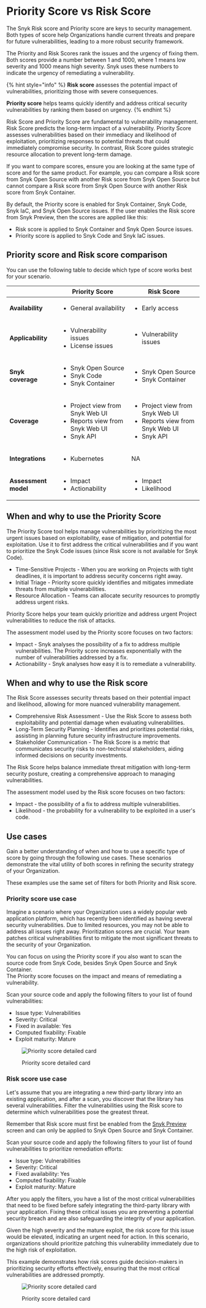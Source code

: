 # Priority Score vs Risk Score

The Snyk Risk score and Priority score are keys to security management. Both types of score help Organizations handle current threats and prepare for future vulnerabilities, leading to a more robust security framework.

The Priority and Risk Scores rank the issues and the urgency of fixing them. Both scores provide a number between 1 and 1000, where 1 means low severity and 1000 means high severity. Snyk uses these numbers to indicate the urgency of remediating a vulnerability.

{% hint style="info" %}
**Risk score** assesses the potential impact of vulnerabilities, prioritizing those with severe consequences.&#x20;

**Priority score** helps teams quickly identify and address critical security vulnerabilities by ranking them based on urgency.&#x20;
{% endhint %}

Risk Score and Priority Score are fundamental to vulnerability management. Risk Score predicts the long-term impact of a vulnerability. Priority Score assesses vulnerabilities based on their immediacy and likelihood of exploitation, prioritizing responses to potential threats that could immediately compromise security. In contrast, Risk Score guides strategic resource allocation to prevent long-term damage.

If you want to compare scores, ensure you are looking at the same type of score and for the same product. For example, you can compare a Risk score from Snyk Open Source with another Risk score from Snyk Open Source but cannot compare a Risk score from Snyk Open Source with another Risk score from Snyk Container.

By default, the Priority score is enabled for Snyk Container, Snyk Code, Snyk IaC, and Snyk Open Source issues. If the user enables the Risk score from Snyk Preview, then the scores are applied like this:

* Risk score is applied to Snyk Container and Snyk Open Source issues.
* Priority score is applied to Snyk Code and Snyk IaC issues.

## Priority score and Risk score comparison

You can use the following table to decide which type of score works best for your scenario.

|                      | Priority Score                                                                                         | Risk Score                                                                                              |
| -------------------- | ------------------------------------------------------------------------------------------------------ | ------------------------------------------------------------------------------------------------------- |
| **Availability**     | <ul><li>General availability</li></ul>                                                                 | <ul><li>Early access</li></ul>                                                                          |
| **Applicability**    | <ul><li>Vulnerability issues</li><li>License issues</li></ul>                                          | <ul><li>Vulnerability issues</li></ul>                                                                  |
| **Snyk coverage**    | <ul><li>Snyk Open Source</li><li>Snyk Code</li><li>Snyk Container</li></ul>                            | <ul><li>Snyk Open Source </li><li>Snyk Container</li></ul>                                              |
| **Coverage**         | <ul><li>Project view from Snyk Web UI</li><li>Reports view from Snyk Web UI</li><li>Snyk API</li></ul> | <ul><li>Project view from Snyk Web UI </li><li>Reports view from Snyk Web UI</li><li>Snyk API</li></ul> |
| **Integrations**     | <ul><li>Kubernetes</li></ul>                                                                           | NA                                                                                                      |
| **Assessment model** | <ul><li>Impact</li><li>Actionability</li></ul>                                                         | <ul><li>Impact</li><li>Likelihood</li></ul><p></p>                                                      |

## When and why to use the Priority Score

The Priority Score tool helps manage vulnerabilities by prioritizing the most urgent issues based on exploitability, ease of mitigation, and potential for exploitation. Use it to first address the critical vulnerabilities and if you want to prioritize the Snyk Code issues (since Risk score is not available for Snyk Code).

* Time-Sensitive Projects - When you are working on Projects with tight deadlines, it is important to address security concerns right away.&#x20;
* Initial Triage - Priority score quickly identifies and mitigates immediate threats from multiple vulnerabilities.
* Resource Allocation - Teams can allocate security resources to promptly address urgent risks.

Priority Score helps your team quickly prioritize and address urgent Project vulnerabilities to reduce the risk of attacks.

The assessment model used by the Priority score focuses on two factors:

* Impact - Snyk analyses the possibility of a fix to address multiple vulnerabilities. The Priority score increases exponentially with the number of vulnerabilities addressed by a fix.
* Actionability - Snyk analyses how easy it is to remediate a vulnerability.&#x20;

## When and why to use the Risk score

The Risk Score assesses security threats based on their potential impact and likelihood, allowing for more nuanced vulnerability management.

* Comprehensive Risk Assessment - Use the Risk Score to assess both exploitability and potential damage when evaluating vulnerabilities.
* Long-Term Security Planning - Identifies and prioritizes potential risks, assisting in planning future security infrastructure improvements.
* Stakeholder Communication - The Risk Score is a metric that communicates security risks to non-technical stakeholders, aiding informed decisions on security investments.

The Risk Score helps balance immediate threat mitigation with long-term security posture, creating a comprehensive approach to managing vulnerabilities.

The assessment model used by the Risk score focuses on two factors:

* Impact - the possibility of a fix to address multiple vulnerabilities.
* Likelihood - the probability for a vulnerability to be exploited in a user's code.

## Use cases

Gain a better understanding of when and how to use a specific type of score by going through the following use cases. These scenarios demonstrate the vital utility of both scores in refining the security strategy of your Organization.

These examples use the same set of filters for both Priority and Risk score.

### Priority score use case

Imagine a scenario where your Organization uses a widely popular web application platform, which has recently been identified as having several security vulnerabilities. Due to limited resources, you may not be able to address all issues right away. Prioritization scores are crucial. Your team patches critical vulnerabilities first to mitigate the most significant threats to the security of your Organization.

You can focus on using the Priority score if you also want to scan the source code from Snyk Code, besides Snyk Open Source and Snyk Container.\
The Priority score focuses on the impact and means of remediating a vulnerability.&#x20;

Scan your source code and apply the following filters to your list of found vulnerabilities:

* Issue type: Vulnerabilities
* Severity: Critical
* Fixed in available: Yes
* Computed fixability: Fixable
* Exploit maturity: Mature

<figure><img src="../../.gitbook/assets/Priority score.png" alt="Priority score detailed card"><figcaption><p>Priority score detailed card</p></figcaption></figure>

### Risk score use case

Let's assume that you are integrating a new third-party library into an existing application, and after a scan, you discover that the library has several vulnerabilities. Filter the vulnerabilities using the Risk score to determine which vulnerabilities pose the greatest threat.&#x20;

Remember that Risk score must first be enabled from the [Snyk Preview](../../snyk-admin/snyk-preview.md#enable-or-disable-a-feature) screen and can only be applied to Snyk Open Source and Snyk Container.

Scan your source code and apply the following filters to your list of found vulnerabilities to prioritize remediation efforts:

* Issue type: Vulnerabilities
* Severity: Critical
* Fixed availability: Yes
* Computed fixability: Fixable
* Exploit maturity: Mature

After you apply the filters, you have a list of the most critical vulnerabilities that need to be fixed before safely integrating the third-party library with your application. Fixing these critical issues you are preventing a potential security breach and are also safeguarding the integrity of your application.&#x20;

Given the high severity and the mature exploit, the risk score for this issue would be elevated, indicating an urgent need for action. In this scenario, organizations should prioritize patching this vulnerability immediately due to the high risk of exploitation.

This example demonstrates how risk scores guide decision-makers in prioritizing security efforts effectively, ensuring that the most critical vulnerabilities are addressed promptly.

<figure><img src="../../.gitbook/assets/Risk score.png" alt="Priority score detailed card"><figcaption><p>Priority score detailed card</p></figcaption></figure>

